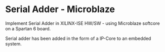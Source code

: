 # Serial Adder - Microblaze
Implement Serial Adder in XILINX-ISE HW/SW - using Microblaze softcore
on a Spartan 6 board.

Serial adder has been added in the form of a IP-Core to an embedded system.
